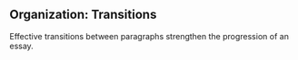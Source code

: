 ## Organization: Transitions

Effective transitions between paragraphs strengthen the progression of an essay.
